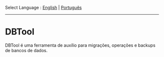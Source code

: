 Select Language : [English](README.md) | [Português](README-pt-br.md)

---

# DBTool

DBTool é uma ferramenta de auxílio para migrações, operações e backups de bancos de dados. 
